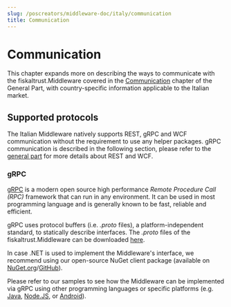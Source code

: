 ```yaml
---
slug: /poscreators/middleware-doc/italy/communication
title: Communication
---
```


# Communication
This chapter expands more on describing the ways to communicate with the fiskaltrust.Middleware covered in the [Communication](../../general/communication/communication.md) chapter of the General Part, with country-specific information applicable to the Italian market.

## Supported protocols
The Italian Middleware natively supports REST, gRPC and WCF communication without the requirement to use any helper packages. gRPC communication is described in the following section, please refer to the [general part](../../general/communication/communication.md) for more details about REST and WCF.

### gRPC
[gRPC](https://grpc.io) is a modern open source high performance _Remote Procedure Call (RPC)_ framework that can run in any environment. It can be used in most programming language and is generally known to be fast, reliable and efficient.

gRPC uses protocol buffers (i.e. _.proto_ files), a platform-independent standard, to statically describe interfaces. The _.proto_ files of the fiskaltrust.Middleware can be downloaded [here](https://github.com/fiskaltrust/interface-doc/tree/master/dist/protos/).

In case .NET is used to implement the Middleware's interface, we recommend using our open-source NuGet client package (available on [NuGet.org](https://www.nuget.org/packages/fiskaltrust.Middleware.Interface.Client.Grpc/)/[GitHub](https://www.nuget.org/packages/fiskaltrust.Middleware.Interface.Client.Grpc/)).

 Please refer to our samples to see how the Middleware can be implemented via gRPC using other programming languages or specific platforms (e.g. [Java](https://github.com/fiskaltrust/middleware-demo-java), [Node.JS](https://github.com/fiskaltrust/middleware-demo-node), or [Android](https://github.com/fiskaltrust/middleware-demo-android)).